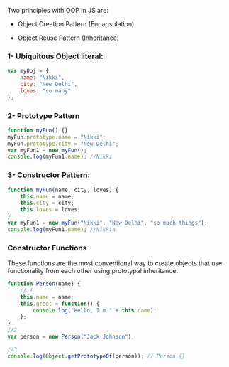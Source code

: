 Two principles with OOP in JS are:
- Object Creation Pattern (Encapsulation)

- Object Reuse Pattern (Inheritance)

### 1- Ubiquitous Object literal:
```js
var myOoj = {
	name: "Nikki",
	city: "New Delhi",
	loves: "so many"
};
```
### 2- Prototype Pattern
```js
function myFun() {}
myFun.prototype.name = "Nikki";
myFun.prototype.city = "New Delhi";
var myFun1 = new myFun();
console.log(myFun1.name); //Nikki
```
### 3- Constructor Pattern:
```js
function myFun(name, city, loves) {
	this.name = name;
	this.city = city;
	this.loves = loves;
}
var myFun1 = new myFun("Nikki", "New Delhi", "so much things");
console.log(myFun1.name); //Nikkia
```
### Constructor Functions
These functions are the most conventional way to create objects that use functionality from each other using prototypal inheritance.
```js
function Person(name) {
	// 1
	this.name = name;
	this.greet = function() {
		console.log("Hello, I'm " + this.name);
	};
}
//2
var person = new Person("Jack Johnson");

//3
console.log(Object.getPrototypeOf(person)); // Person {}
```